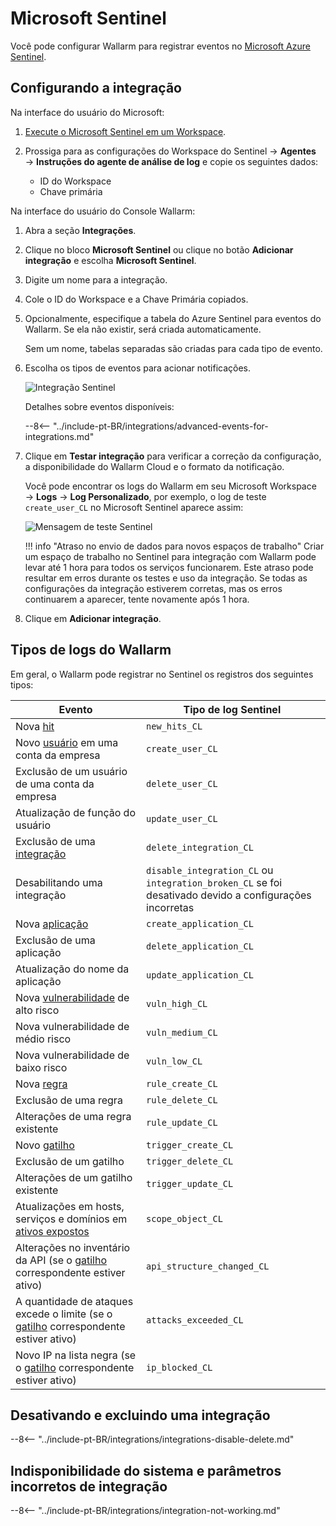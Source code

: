 # Microsoft Sentinel

Você pode configurar Wallarm para registrar eventos no [Microsoft Azure Sentinel](https://azure.microsoft.com/en-au/products/microsoft-sentinel/).

## Configurando a integração

Na interface do usuário do Microsoft:

1. [Execute o Microsoft Sentinel em um Workspace](https://learn.microsoft.com/en-us/azure/sentinel/quickstart-onboard#enable-microsoft-sentinel-).
1. Prossiga para as configurações do Workspace do Sentinel → **Agentes** → **Instruções do agente de análise de log** e copie os seguintes dados:

    * ID do Workspace
    * Chave primária

Na interface do usuário do Console Wallarm:

1. Abra a seção **Integrações**.
1. Clique no bloco **Microsoft Sentinel** ou clique no botão **Adicionar integração** e escolha **Microsoft Sentinel**.
1. Digite um nome para a integração.
1. Cole o ID do Workspace e a Chave Primária copiados.
1. Opcionalmente, especifique a tabela do Azure Sentinel para eventos do Wallarm. Se ela não existir, será criada automaticamente. 

    Sem um nome, tabelas separadas são criadas para cada tipo de evento.
1. Escolha os tipos de eventos para acionar notificações.

    ![Integração Sentinel](../../../images/user-guides/settings/integrations/add-sentinel-integration.png)

    Detalhes sobre eventos disponíveis:

    --8<-- "../include-pt-BR/integrations/advanced-events-for-integrations.md"

1. Clique em **Testar integração** para verificar a correção da configuração, a disponibilidade do Wallarm Cloud e o formato da notificação.

    Você pode encontrar os logs do Wallarm em seu Microsoft Workspace → **Logs** → **Log Personalizado**, por exemplo, o log de teste `create_user_CL` no Microsoft Sentinel aparece assim:

    ![Mensagem de teste Sentinel](../../../images/user-guides/settings/integrations/test-sentinel-new-vuln.png)

    !!! info "Atraso no envio de dados para novos espaços de trabalho"
        Criar um espaço de trabalho no Sentinel para integração com Wallarm pode levar até 1 hora para todos os serviços funcionarem. Este atraso pode resultar em erros durante os testes e uso da integração. Se todas as configurações da integração estiverem corretas, mas os erros continuarem a aparecer, tente novamente após 1 hora.

1. Clique em **Adicionar integração**.

## Tipos de logs do Wallarm

Em geral, o Wallarm pode registrar no Sentinel os registros dos seguintes tipos:

| Evento | Tipo de log Sentinel |
| ----- | ----------------- |
| Nova [hit](../../../glossary-en.md#hit) | `new_hits_CL` |
| Novo [usuário](../../../user-guides/settings/users.md) em uma conta da empresa | `create_user_CL` |
| Exclusão de um usuário de uma conta da empresa | `delete_user_CL` |
| Atualização de função do usuário | `update_user_CL` |
| Exclusão de uma [integração](integrations-intro.md) | `delete_integration_CL` |
| Desabilitando uma integração | `disable_integration_CL` ou `integration_broken_CL` se foi desativado devido a configurações incorretas |
| Nova [aplicação](../../../user-guides/settings/applications.md) | `create_application_CL` |
| Exclusão de uma aplicação | `delete_application_CL` |
| Atualização do nome da aplicação | `update_application_CL` |
| Nova [vulnerabilidade](../../../glossary-en.md#vulnerability) de alto risco | `vuln_high_CL` |
| Nova vulnerabilidade de médio risco | `vuln_medium_CL` |
| Nova vulnerabilidade de baixo risco | `vuln_low_CL` |
| Nova [regra](../../../user-guides/rules/intro.md) | `rule_create_CL` |
| Exclusão de uma regra | `rule_delete_CL` |
| Alterações de uma regra existente | `rule_update_CL` |
| Novo [gatilho](../../../user-guides/triggers/triggers.md) | `trigger_create_CL` |
| Exclusão de um gatilho | `trigger_delete_CL` |
| Alterações de um gatilho existente | `trigger_update_CL` |
| Atualizações em hosts, serviços e domínios em [ativos expostos](../../scanner.md) | `scope_object_CL` |
| Alterações no inventário da API (se o [gatilho](../../triggers/triggers.md) correspondente estiver ativo) | `api_structure_changed_CL` |
| A quantidade de ataques excede o limite (se o [gatilho](../../triggers/triggers.md) correspondente estiver ativo) | `attacks_exceeded_CL` |
| Novo IP na lista negra (se o [gatilho](../../triggers/triggers.md) correspondente estiver ativo) | `ip_blocked_CL` |

## Desativando e excluindo uma integração

--8<-- "../include-pt-BR/integrations/integrations-disable-delete.md"

## Indisponibilidade do sistema e parâmetros incorretos de integração

--8<-- "../include-pt-BR/integrations/integration-not-working.md"
